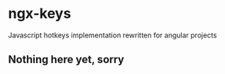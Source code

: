 # ngx-keys
Javascript hotkeys implementation rewritten for angular projects

## Nothing here yet, sorry
